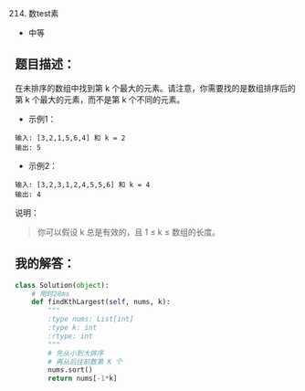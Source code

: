 214. 数test素

- 中等

## 题目描述：
在未排序的数组中找到第 k 个最大的元素。请注意，你需要找的是数组排序后的第 k 个最大的元素，而不是第 k 个不同的元素。

- 示例1：
```
输入: [3,2,1,5,6,4] 和 k = 2
输出: 5
```

- 示例2：
```
输入: [3,2,3,1,2,4,5,5,6] 和 k = 4
输出: 4
```

说明：
> 你可以假设 k 总是有效的，且 1 ≤ k ≤ 数组的长度。

## 我的解答：
``` python
class Solution(object):
    # 用时28ms
    def findKthLargest(self, nums, k):
        """
        :type nums: List[int]
        :type k: int
        :rtype: int
        """
        # 先从小到大排序
        # 再从后往前数第 K 个
        nums.sort()
        return nums[-1*k]
```
